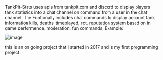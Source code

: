 TankPit-Stats uses apis from tankpit.com and discord to display players tank statistics into a chat channel on command from a user in the chat channel.
The Funtionally includes
chat commands to display account tank information kills, deaths, timeplayed, ect.
reputation system based on in game performence,
moderation,
fun commands,
Example:

![image](https://user-images.githubusercontent.com/25750662/131924683-84c76020-8ed8-4529-a619-67c3338873f9.png)

this is an on going project that I started in 2017 and is my first programming project. 
